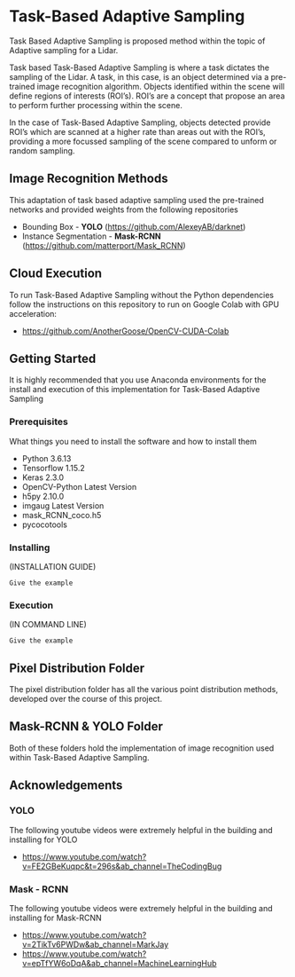 # Task-Based Adaptive Sampling
Task Based Adaptive Sampling is proposed method within the topic of Adaptive sampling for a Lidar. 

Task based Task-Based Adaptive Sampling is where a task dictates the sampling of the Lidar. A task, in this case, is an object determined via a pre-trained image recognition algorithm. Objects identified within the scene will define regions of interests (ROI’s). ROI’s are a concept that propose an area to perform further processing within the scene.  

In the case of Task-Based Adaptive Sampling, objects detected provide ROI’s which are scanned at a higher rate than areas out with the ROI’s, providing a more focussed sampling of the scene compared to unform or random sampling. 

## Image Recognition Methods
This adaptation of task based adaptive sampling used the pre-trained networks and provided weights from the following repositories 
* Bounding Box - **YOLO** (<https://github.com/AlexeyAB/darknet>)
* Instance Segmentation - **Mask-RCNN** (<https://github.com/matterport/Mask_RCNN>)

## Cloud Execution
To run Task-Based Adaptive Sampling without the Python dependencies follow the instructions on this repository to run on Google Colab with GPU acceleration:

*   <https://github.com/AnotherGoose/OpenCV-CUDA-Colab>

## Getting Started
It is highly recommended that you use Anaconda environments for the install and execution of this implementation for Task-Based Adaptive Sampling

### Prerequisites
What things you need to install the software and how to install them

- Python 3.6.13
- Tensorflow 1.15.2
- Keras 2.3.0
- OpenCV-Python Latest Version
- h5py 2.10.0
- imgaug Latest Version
- mask_RCNN_coco.h5
- pycocotools

### Installing
(INSTALLATION GUIDE)
```
Give the example
```

### Execution
(IN COMMAND LINE)
```
Give the example
```

## Pixel Distribution Folder
The pixel distribution folder has all the various point distribution methods, developed over the course of this project.

## Mask-RCNN & YOLO Folder
Both of these folders hold the implementation of image recognition used within Task-Based Adaptive Sampling.

## Acknowledgements
### YOLO
The following youtube videos were extremely helpful in the building and installing for YOLO

* <https://www.youtube.com/watch?v=FE2GBeKuqpc&t=296s&ab_channel=TheCodingBug>

### Mask - RCNN
The following youtube videos were extremely helpful in the building and installing for Mask-RCNN

* <https://www.youtube.com/watch?v=2TikTv6PWDw&ab_channel=MarkJay>
* <https://www.youtube.com/watch?v=epTfYW6oDqA&ab_channel=MachineLearningHub>

